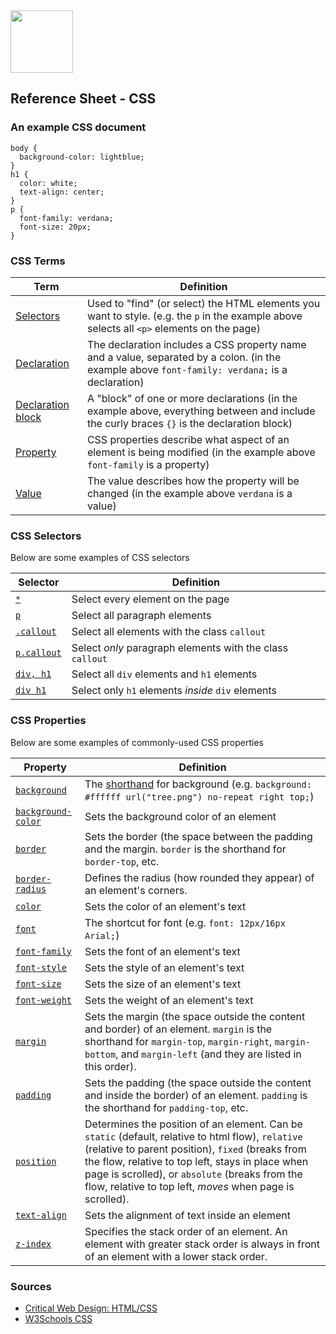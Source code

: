 

<img src="https://github.com/omundy/critical-web-design/blob/master/reference-sheets/img/CSS.3.svg.png" width="100">

## Reference Sheet - CSS




### An example CSS document
```
body {
  background-color: lightblue;
}
h1 {
  color: white;
  text-align: center;
}
p {
  font-family: verdana;
  font-size: 20px;
}
```



### CSS Terms

Term | Definition
--- | ---
[Selectors](https://www.w3schools.com/css/css_syntax.asp) | Used to "find" (or select) the HTML elements you want to style. (e.g. the `p` in the example above selects all `<p>` elements on the page)
[Declaration](https://www.w3schools.com/css/css_syntax.asp) | The declaration includes a CSS property name and a value, separated by a colon. (in the example above `font-family: verdana;` is a declaration)
[Declaration block](https://www.w3schools.com/css/css_syntax.asp) | A "block" of one or more declarations (in the example above, everything between and include the curly braces `{}` is the declaration block)
[Property](https://www.w3schools.com/css/css_syntax.asp) | CSS properties describe what aspect of an element is being modified (in the example above `font-family` is a property)
[Value](https://www.w3schools.com/css/css_syntax.asp) | The value describes how the property will be changed (in the example above `verdana` is a value)


### CSS Selectors
Below are some examples of CSS selectors

Selector | Definition
--- | ---
[`*`](https://www.w3schools.com/css/css_selectors.asp) | Select every element on the page
[`p`](https://www.w3schools.com/css/css_selectors.asp) | Select all paragraph elements
[`.callout`](https://www.w3schools.com/css/css_selectors.asp) | Select all elements with the class `callout`
[`p.callout`](https://www.w3schools.com/css/css_selectors.asp) | Select *only* paragraph elements with the class `callout`
[`div, h1`](https://www.w3schools.com/css/css_selectors.asp) | Select all `div` elements and `h1` elements
[`div h1`](https://www.w3schools.com/css/css_selectors.asp) | Select only `h1` elements *inside* `div` elements



### CSS Properties
Below are some examples of commonly-used CSS properties

Property | Definition
--- | ---
[`background`](https://www.w3schools.com/css/css_background.asp) | The [shorthand](https://developer.mozilla.org/en-US/docs/Web/CSS/Shorthand_properties) for background (e.g. `background: #ffffff url("tree.png") no-repeat right top;`)
[`background-color`](https://www.w3schools.com/css/css_background.asp) | Sets the background color of an element
[`border`](https://www.w3schools.com/css/css_border.asp) | Sets the border (the space between the padding and the margin. `border` is the shorthand for `border-top`, etc. 
[`border-radius`](https://www.w3schools.com/cssref/css3_pr_border-radius.asp) | Defines the radius (how rounded they appear) of an element's corners. 
[`color`](https://www.w3schools.com/css/css_colors.asp) | Sets the color of an element's text
[`font`](https://www.w3schools.com/css/css_font.asp) | The shortcut for font (e.g. `font: 12px/16px Arial;`)
[`font-family`](https://www.w3schools.com/css/css_font.asp) | Sets the font of an element's text
[`font-style`](https://www.w3schools.com/css/css_font.asp) | Sets the style of an element's text
[`font-size`](https://www.w3schools.com/css/css_font.asp) | Sets the size of an element's text
[`font-weight`](https://www.w3schools.com/css/css_font.asp) | Sets the weight of an element's text
[`margin`](https://www.w3schools.com/css/css_margin.asp) | Sets the margin (the space outside the content and border) of an element. `margin` is the shorthand for `margin-top`, `margin-right`, `margin-bottom`, and `margin-left` (and they are listed in this order). 
[`padding`](https://www.w3schools.com/css/css_padding.asp) | Sets the padding (the space outside the content and inside the border) of an element. `padding` is the shorthand for `padding-top`, etc. 
[`position`](https://www.w3schools.com/css/css_positioning.asp) | Determines the position of an element. Can be `static` (default, relative to html flow), `relative` (relative to parent position), `fixed` (breaks from the flow, relative to top left, stays in place when page is scrolled), or `absolute` (breaks from the flow, relative to top left, *moves* when page is scrolled).
[`text-align`](https://www.w3schools.com/css/css_align.asp) | Sets the alignment of text inside an element
[`z-index`](https://www.w3schools.com/cssref/pr_pos_z-index.asp) | Specifies the stack order of an element. An element with greater stack order is always in front of an element with a lower stack order.








### Sources
* [Critical Web Design: HTML/CSS](https://docs.google.com/presentation/d/1x5yJObVVAyUj2uUV3VKqxvY1L2ucPrwKDUFKmZ2elUw/edit?usp=sharing)
* [W3Schools CSS](https://www.w3schools.com/css/default.asp)
